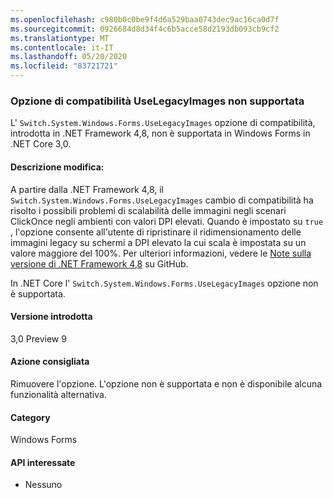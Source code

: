 ```yaml
---
ms.openlocfilehash: c980b0c0be9f4d6a529baa0743dec9ac16ca0d7f
ms.sourcegitcommit: 0926684d8d34f4c6b5acce58d2193db093cb9cf2
ms.translationtype: MT
ms.contentlocale: it-IT
ms.lasthandoff: 05/20/2020
ms.locfileid: "83721721"
---
```

### <a name="uselegacyimages-compatibility-switch-not-supported"></a>Opzione di compatibilità UseLegacyImages non supportata

L' `Switch.System.Windows.Forms.UseLegacyImages` opzione di compatibilità, introdotta in .NET Framework 4,8, non è supportata in Windows Forms in .NET Core 3,0.

#### <a name="change-description"></a>Descrizione modifica:

A partire dalla .NET Framework 4,8, il `Switch.System.Windows.Forms.UseLegacyImages` cambio di compatibilità ha risolto i possibili problemi di scalabilità delle immagini negli scenari ClickOnce negli ambienti con valori DPI elevati. Quando è impostato su `true` , l'opzione consente all'utente di ripristinare il ridimensionamento delle immagini legacy su schermi a DPI elevato la cui scala è impostata su un valore maggiore del 100%. Per ulteriori informazioni, vedere le [Note sulla versione di .NET Framework 4,8](https://github.com/microsoft/dotnet/blob/master/releases/net48/dotnet48-changes.md#clickonce) su GitHub.

In .NET Core l' `Switch.System.Windows.Forms.UseLegacyImages` opzione non è supportata.

#### <a name="version-introduced"></a>Versione introdotta

3,0 Preview 9

#### <a name="recommended-action"></a>Azione consigliata

Rimuovere l'opzione. L'opzione non è supportata e non è disponibile alcuna funzionalità alternativa.

#### <a name="category"></a>Category

Windows Forms

#### <a name="affected-apis"></a>API interessate

- Nessuno

<!-- 

#### Affected APIs

- Not detectable via API analysis

-->
